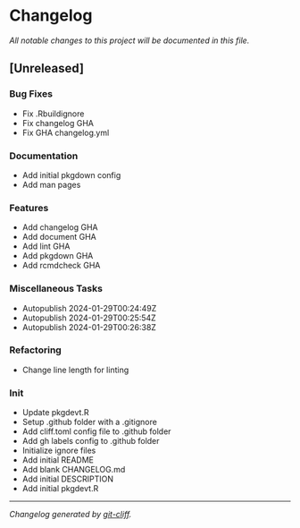 # Changelog
*All notable changes to this project will be documented in this file.*

## [Unreleased]

### Bug Fixes

- Fix .Rbuildignore
- Fix changelog GHA
- Fix GHA changelog.yml

### Documentation

- Add initial pkgdown config
- Add man pages

### Features

- Add changelog GHA
- Add document GHA
- Add lint GHA
- Add pkgdown GHA
- Add rcmdcheck GHA

### Miscellaneous Tasks

- Autopublish 2024-01-29T00:24:49Z
- Autopublish 2024-01-29T00:25:54Z
- Autopublish 2024-01-29T00:26:38Z

### Refactoring

- Change line length for linting

### Init

- Update pkgdevt.R
- Setup .github folder with a .gitignore
- Add cliff.toml config file to .github folder
- Add gh labels config to .github folder
- Initialize ignore files
- Add initial README
- Add blank CHANGELOG.md
- Add initial DESCRIPTION
- Add initial pkgdevt.R

***
*Changelog generated by [git-cliff](https://github.com/orhun/git-cliff).*
